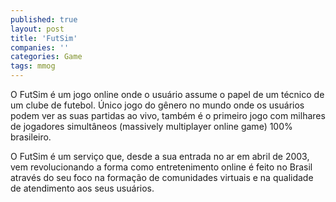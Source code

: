 ```yaml
---
published: true
layout: post
title: 'FutSim'
companies: ''
categories: Game
tags: mmog
---
```

O FutSim é um jogo online onde o usuário assume o papel de um técnico de um clube de futebol. Único jogo do gênero no mundo onde os usuários podem ver as suas partidas ao vivo, também é o primeiro jogo com milhares de jogadores simultâneos (massively multiplayer online game) 100% brasileiro.

O FutSim é um serviço que, desde a sua entrada no ar em abril de 2003, vem revolucionando a forma como entretenimento online é feito no Brasil através do seu foco na formação de comunidades virtuais e na qualidade de atendimento aos seus usuários.

<center></center>